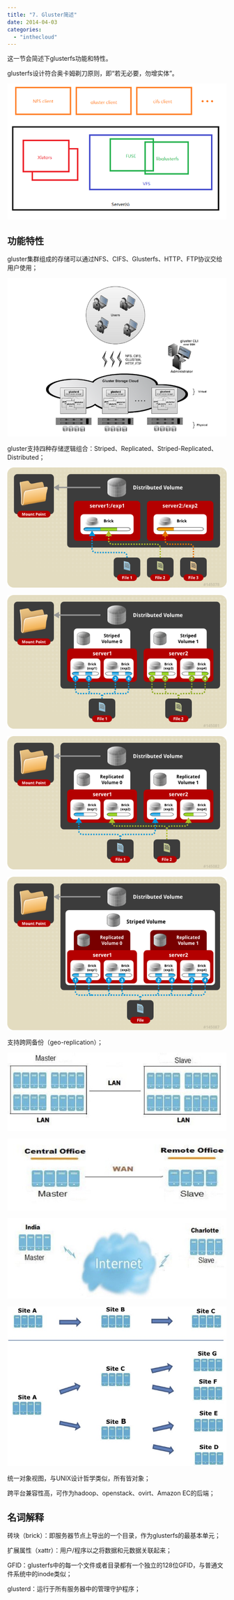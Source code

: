 ```yaml
---
title: "7. Gluster简述"
date: 2014-04-03
categories: 
  - "inthecloud"
---
```


这一节会简述下glusterfs功能和特性。

glusterfs设计符合奥卡姆剃刀原则，即“若无必要，勿增实体”。

[![cloud-5.2-1](/blog/images/cloud-5.2-1.png)](http://blog.lofyer.org/5-2-cloud-gluster-src/cloud-5-2-1/)

## 功能特性

gluster集群组成的存储可以通过NFS、CIFS、Glusterfs、HTTP、FTP协议交给用户使用；

[![GlusterFS_Architecture](/blog/images/GlusterFS_Architecture.png)](http://blog.lofyer.org/5-2-cloud-gluster-des/glusterfs_architecture/)

gluster支持四种存储逻辑组合：Striped、Replicated、Striped-Replicated、Distributed；

[![Distributed_Volume](/blog/images/Distributed_Volume.png)](http://blog.lofyer.org/5-2-cloud-gluster-des/distributed_volume/)

[![Distributed_Striped_Volume](/blog/images/Distributed_Striped_Volume.png)](http://blog.lofyer.org/5-2-cloud-gluster-des/distributed_striped_volume/)

[![Distributed_Replicated_Volume](/blog/images/Distributed_Replicated_Volume.png)](http://blog.lofyer.org/5-2-cloud-gluster-des/distributed_replicated_volume/)

[![Distributed_Striped_Replicated_Volume](/blog/images/Distributed_Striped_Replicated_Volume.png)](http://blog.lofyer.org/5-2-cloud-gluster-des/distributed_striped_replicated_volume/)

支持跨网备份（geo-replication）；

[![Geo-Rep_LAN](/blog/images/Geo-Rep_LAN.png)](http://blog.lofyer.org/5-2-cloud-gluster-des/geo-rep_lan/)

[![Geo-Rep_WAN](/blog/images/Geo-Rep_WAN.png)](http://blog.lofyer.org/5-2-cloud-gluster-des/geo-rep_wan/)

[![Geo-Rep03_Internet](/blog/images/Geo-Rep03_Internet.png)](http://blog.lofyer.org/5-2-cloud-gluster-des/geo-rep03_internet/)

[![Geo-Rep04_Cascading](/blog/images/Geo-Rep04_Cascading.png)](http://blog.lofyer.org/5-2-cloud-gluster-des/geo-rep04_cascading/)

统一对象视图，与UNIX设计哲学类似，所有皆对象；

跨平台兼容性高，可作为hadoop、openstack、ovirt、Amazon EC的后端；

## 名词解释

砖块（brick）：即服务器节点上导出的一个目录，作为glusterfs的最基本单元；

扩展属性（xattr）：用户/程序以之将数据和元数据关联起来；

GFID：glusterfs中的每一个文件或者目录都有一个独立的128位GFID，与普通文件系统中的inode类似；

glusterd：运行于所有服务器中的管理守护程序；
